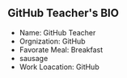 ## GitHub Teacher's BIO 
- Name: GitHub Teacher
- Orgnization: GitHub
- Favorate Meal: Breakfast
 - sausage
- Work Loacation: GitHub
